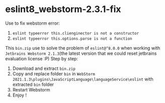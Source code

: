 # eslint8_webstorm-2.3.1-fix

Use to fix webstorm error: 
1. `eslint typeerror this.clienginector is not a constructor`
2. `eslint typeerror this.options.parse is not a function`

This `bin.zip` use to solve the problem of `eslint@^8.0.0` when working with `Jetbrains Webstorm 2.1.3`(the latest version that we could reset jetbrains evaluation license :P)
Step by step:
1. Download and extract `bin.zip`
2. Copy and replace folder `bin` in `WebStorm 2021.1.3\plugins\JavaScriptLanguage\languageService\eslint` with extracted `bin` folder
3. Restart Webstorm
4. Enjoy !
